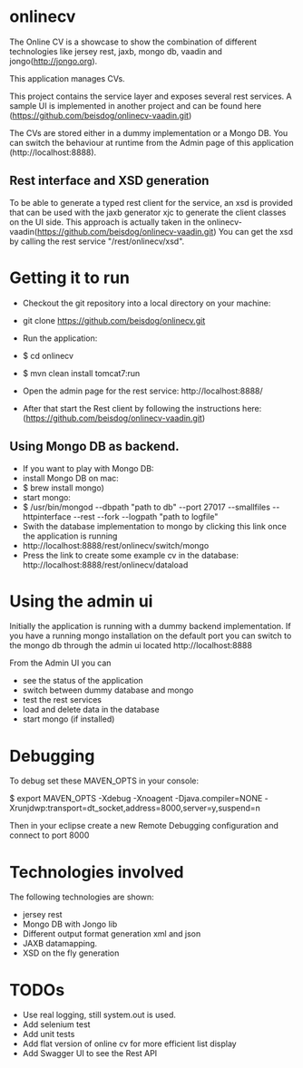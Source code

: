 # onlinecv

The Online CV is a showcase to show the combination of different technologies like jersey rest, jaxb, mongo db, vaadin and jongo(http://jongo.org).

This application manages CVs. 

This project contains the service layer and exposes several rest services.
A sample UI is implemented in another project and can be found here (https://github.com/beisdog/onlinecv-vaadin.git)

The CVs are stored either in a dummy implementation or a Mongo DB. 
You can switch the behaviour at runtime from the Admin page of this application (http://localhost:8888). 


## Rest interface and XSD generation
To be able to generate a typed rest client for the service, an xsd is provided that can be used with the jaxb generator xjc to generate
the client classes on the UI side. This approach is actually taken in the onlinecv-vaadin(https://github.com/beisdog/onlinecv-vaadin.git)
You can get the xsd by calling the rest service "/rest/onlinecv/xsd".


# Getting it to run
* Checkout the git repository into a local directory on your machine:
 * git clone https://github.com/beisdog/onlinecv.git

* Run the application:
 * $ cd onlinecv
 * $ mvn clean install tomcat7:run
* Open the admin page for the rest service: http://localhost:8888/
* After that start the Rest client by following the instructions here: (https://github.com/beisdog/onlinecv-vaadin.git)

## Using Mongo DB as backend.
* If you want to play with Mongo DB: 
 * install Mongo DB on mac: 
  * $ brew install mongo)
 * start mongo: 
  * $ /usr/bin/mongod --dbpath "path to db" --port 27017 --smallfiles --httpinterface --rest --fork --logpath "path to logfile"
 * Swith the database implementation to mongo by clicking this link once the application is running
  * http://localhost:8888/rest/onlinecv/switch/mongo
  * Press the link to create some example cv in the database: http://localhost:8888/rest/onlinecv/dataload

# Using the admin ui
Initially the application is running with a dummy backend implementation. If you have a running mongo installation on the default port
you can switch to the mongo db through the admin ui located http://localhost:8888 

From the Admin UI you can 
* see the status of the application
* switch between dummy database and mongo
* test the rest services
* load and delete data in the database
* start mongo (if installed)

# Debugging
To debug set these MAVEN_OPTS in your console:

$ export MAVEN_OPTS -Xdebug -Xnoagent -Djava.compiler=NONE -Xrunjdwp:transport=dt_socket,address=8000,server=y,suspend=n

Then in your eclipse create a new Remote Debugging configuration and connect to port 8000

# Technologies involved
The following technologies are shown:

* jersey rest 
* Mongo DB with Jongo lib
* Different output format generation xml and json
* JAXB datamapping.
* XSD on the fly generation

# TODOs
* Use real logging, still system.out is used.
* Add selenium test
* Add unit tests
* Add flat version of online cv for more efficient list display
* Add Swagger UI to see the Rest API



